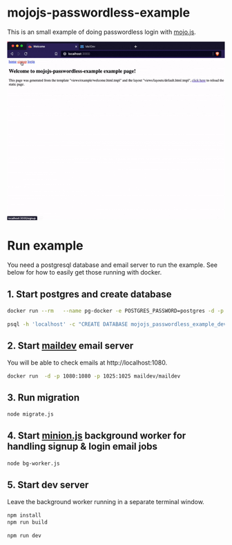 # mojojs-passwordless-example

This is an small example of doing passwordless login with [mojo.js](https://github.com/mojolicious/mojo.js).

![example-gif](./example.gif)

# Run example

You need a postgresql database and email server to run the example. See below for how to easily get those running with docker.

## 1. Start postgres and create database

```sh
docker run --rm   --name pg-docker -e POSTGRES_PASSWORD=postgres -d -p 5432:5432 -v $HOME/docker/volumes/postgres:/var/lib/postgresql/data  postgres
```

```sh
psql -h 'localhost' -c "CREATE DATABASE mojojs_passwordless_example_dev" "user=postgres dbname=postgres password=postgres"
```

## 2. Start [maildev](https://github.com/maildev/maildev) email server

You will be able to check emails at http://localhost:1080.

```sh
docker run  -d -p 1080:1080 -p 1025:1025 maildev/maildev
```

## 3. Run migration

```sh
node migrate.js
```

## 4. Start [minion.js]() background worker for handling signup & login email jobs

```sh
node bg-worker.js
```

## 5. Start dev server

Leave the background worker running in a separate terminal window.

```sh
npm install
npm run build
```

```sh
npm run dev
```
